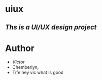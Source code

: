 # uiux

## *Ths is a UI/UX design project*

# Author
- _Victor_
- Chemberlyn,
- Tife
hey vic what is good 
